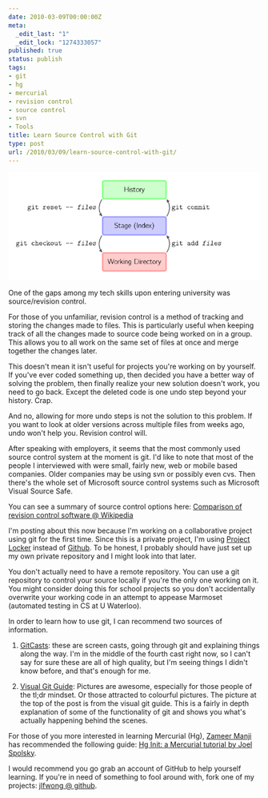 ```yaml
---
date: 2010-03-09T00:00:00Z
meta:
  _edit_last: "1"
  _edit_lock: "1274333057"
published: true
status: publish
tags:
- git
- hg
- mercurial
- revision control
- source control
- svn
- Tools
title: Learn Source Control with Git
type: post
url: /2010/03/09/learn-source-control-with-git/
---
```


<div style='text-align:center'>
  <img alt="" src="/images/git.png" />
</div>

One of the gaps among my tech skills upon entering university was source/revision control.

For those of you unfamiliar, revision control is a method of tracking and storing the changes made to files. This is particularly useful when keeping track of all the changes made to source code being worked on in a group. This allows you to all work on the same set of files at once and merge together the changes later. 

This doesn't mean it isn't useful for projects you're working on by yourself. If you've ever coded something up, then decided you have a better way of solving the problem, then finally realize your new solution doesn't work, you need to go back. Except the deleted code is one undo step beyond your history. Crap.

And no, allowing for more undo steps is not the solution to this problem. If you want to look at older versions across multiple files from weeks ago, undo won't help you. Revision control will.

After speaking with employers, it seems that the most commonly used source control system at the moment is git. I'd like to note that most of the people I interviewed with were small, fairly new, web or mobile based companies. Older companies may be using svn or possibly even cvs. Then there's the whole set of Microsoft source control systems such as Microsoft Visual Source Safe.

You can see a summary of source control options here: <a href="http://en.wikipedia.org/wiki/Comparison_of_revision_control_software">Comparison of revision control software @ Wikipedia</a>

I'm posting about this now because I'm working on a collaborative project using git for the first time. Since this is a private project, I'm using <a href="http://www.projectlocker.com/">Project Locker</a> instead of <a href="http://github.com/">Github</a>. To be honest, I probably should have just set up my own private repository and I might look into that later.

You don't actually need to have a remote repository. You can use a git repository to control your source locally if you're the only one working on it. You might consider doing this for school projects so you don't accidentally overwrite your working code in an attempt to appease Marmoset (automated testing in CS at U Waterloo).

In order to learn how to use git, I can recommend two sources of information.

1. <a href="http://gitcasts.com">GitCasts</a>: these are screen casts, going through git and explaining things along the way. I'm in the middle of the fourth cast right now, so I can't say for sure these are all of high quality, but I'm seeing things I didn't know before, and that's enough for me.

2. <a href="http://marklodato.github.com/visual-git-guide/">Visual Git Guide</a>: Pictures are awesome, especially for those people of the tl;dr mindset. Or those attracted to colourful pictures. The picture at the top of the post is from the visual git guide. This is a fairly in depth explanation of some of the functionality of git and shows you what's actually happening behind the scenes.

For those of you more interested in learning Mercurial (Hg), <a 
href="http://zameermanji.com/">Zameer Manji</a> has recommended the following 
guide: <a href="http://hginit.com/index.html">Hg Init: a Mercurial tutorial by 
Joel Spolsky</a>.

I would recommend you go grab an account of GitHub to help yourself learning. If you're in need of something to fool around with, fork one of my projects: <a href="http://github.com/jlfwong">jlfwong @ github</a>.

